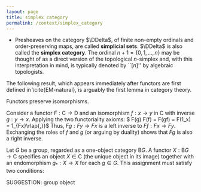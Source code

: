 ```yaml
---
layout: page
title: simplex category
permalink: /context/simplex_category
---
```

-  Presheaves on the category $\DDelta$, of finite non-empty ordinals and order-preserving maps, are called **simplicial sets**. $\DDelta$ is also called the **simplex category**. The ordinal $n+1 = \{0,1,\ldots, n\}$ may be thought of as a direct version of  the topological $n$-simplex and, with this interpretation in mind, is typically denoted by ``$[n]$'' by algebraic topologists.



The following result, which appears immediately after functors are first defined in \cite{EM-natural}, is arguably the first lemma in category theory.

 Functors preserve isomorphisms.


Consider a functor $F : \mathsf{C} \to \mathsf{D}$ and an isomorphism $f : x \to y$ in $\mathsf{C}$ with inverse $g : y \to x$. Applying the two functoriality axioms:
$ F(g) F(f) = F(gf) = F(1_x) = 1_{Fx}\rlap{,}}$ Thus, $Fg : Fy \to Fx$ is a left inverse to $Ff : Fx \to Fy$. Exchanging the roles of $f$ and $g$ (or arguing by duality) shows that $Fg$ is also a right inverse.


  Let $G$ be a group, regarded as a one-object category $\mathsf{B} G$. A functor $X : \mathsf{B} G \to \mathsf{C}$ specifies an object $X \in \mathsf{C}$ (the unique object in its image) together with an endomorphism $g_* : X \to X$ for each $g \in G$. This assignment must satisfy two conditions:

SUGGESTION: group object